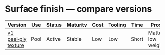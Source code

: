 # Surface finish — compare versions
| Version | Use | Status | Maturity | Cost | Tooling | Time | Pros | Tradeoffs |
|---|---|---|---|---|---|---|---|---|
| [v1 peel‑ply texture](v1.md) | Pool | Active | Stable | Low | Low | Short | Matte, low weight | Less glossy
